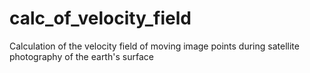 # calc_of_velocity_field
Calculation of the velocity field of moving image points during satellite photography of the earth's surface
